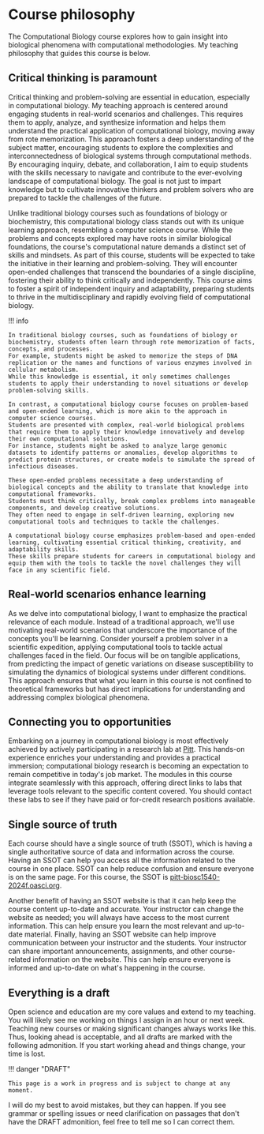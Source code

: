 # Course philosophy

The Computational Biology course explores how to gain insight into biological phenomena with computational methodologies.
My teaching philosophy that guides this course is below.

## Critical thinking is paramount

Critical thinking and problem-solving are essential in education, especially in computational biology.
My teaching approach is centered around engaging students in real-world scenarios and challenges.
This requires them to apply, analyze, and synthesize information and helps them understand the practical application of computational biology, moving away from rote memorization.
This approach fosters a deep understanding of the subject matter, encouraging students to explore the complexities and interconnectedness of biological systems through computational methods.
By encouraging inquiry, debate, and collaboration, I aim to equip students with the skills necessary to navigate and contribute to the ever-evolving landscape of computational biology.
The goal is not just to impart knowledge but to cultivate innovative thinkers and problem solvers who are prepared to tackle the challenges of the future.

Unlike traditional biology courses such as foundations of biology or biochemistry, this computational biology class stands out with its unique learning approach, resembling a computer science course.
While the problems and concepts explored may have roots in similar biological foundations, the course's computational nature demands a distinct set of skills and mindsets.
As part of this course, students will be expected to take the initiative in their learning and problem-solving.
They will encounter open-ended challenges that transcend the boundaries of a single discipline, fostering their ability to think critically and independently.
This course aims to foster a spirit of independent inquiry and adaptability, preparing students to thrive in the multidisciplinary and rapidly evolving field of computational biology.

!!! info

    In traditional biology courses, such as foundations of biology or biochemistry, students often learn through rote memorization of facts, concepts, and processes.
    For example, students might be asked to memorize the steps of DNA replication or the names and functions of various enzymes involved in cellular metabolism.
    While this knowledge is essential, it only sometimes challenges students to apply their understanding to novel situations or develop problem-solving skills.

    In contrast, a computational biology course focuses on problem-based and open-ended learning, which is more akin to the approach in computer science courses.
    Students are presented with complex, real-world biological problems that require them to apply their knowledge innovatively and develop their own computational solutions.
    For instance, students might be asked to analyze large genomic datasets to identify patterns or anomalies, develop algorithms to predict protein structures, or create models to simulate the spread of infectious diseases.

    These open-ended problems necessitate a deep understanding of biological concepts and the ability to translate that knowledge into computational frameworks.
    Students must think critically, break complex problems into manageable components, and develop creative solutions.
    They often need to engage in self-driven learning, exploring new computational tools and techniques to tackle the challenges.

    A computational biology course emphasizes problem-based and open-ended learning, cultivating essential critical thinking, creativity, and adaptability skills.
    These skills prepare students for careers in computational biology and equip them with the tools to tackle the novel challenges they will face in any scientific field.

## Real-world scenarios enhance learning

As we delve into computational biology, I want to emphasize the practical relevance of each module.
Instead of a traditional approach, we'll use motivating real-world scenarios that underscore the importance of the concepts you'll be learning.
Consider yourself a problem solver in a scientific expedition, applying computational tools to tackle actual challenges faced in the field.
Our focus will be on tangible applications, from predicting the impact of genetic variations on disease susceptibility to simulating the dynamics of biological systems under different conditions.
This approach ensures that what you learn in this course is not confined to theoretical frameworks but has direct implications for understanding and addressing complex biological phenomena.

## Connecting you to opportunities

Embarking on a journey in computational biology is most effectively achieved by actively participating in a research lab at [Pitt](https://www.pitt.edu/).
This hands-on experience enriches your understanding and provides a practical immersion; computational biology research is becoming an expectation to remain competitive in today's job market.
The modules in this course integrate seamlessly with this approach, offering direct links to labs that leverage tools relevant to the specific content covered.
You should contact these labs to see if they have paid or for-credit research positions available.

## Single source of truth

Each course should have a single source of truth (SSOT), which is having a single authoritative source of data and information across the course.
Having an SSOT can help you access all the information related to the course in one place.
SSOT can help reduce confusion and ensure everyone is on the same page.
For this course, the SSOT is [pitt-biosc1540-2024f.oasci.org](https://pitt-biosc1540-2024f.oasci.org/).

Another benefit of having an SSOT website is that it can help keep the course content up-to-date and accurate.
Your instructor can change the website as needed; you will always have access to the most current information.
This can help ensure you learn the most relevant and up-to-date material.
Finally, having an SSOT website can help improve communication between your instructor and the students.
Your instructor can share important announcements, assignments, and other course-related information on the website.
This can help ensure everyone is informed and up-to-date on what's happening in the course.

## Everything is a draft

Open science and education are my core values and extend to my teaching.
You will likely see me working on things I assign in an hour or next week.
Teaching new courses or making significant changes always works like this.
Thus, looking ahead is acceptable, and all drafts are marked with the following admonition.
If you start working ahead and things change, your time is lost.

!!! danger "DRAFT"

    This page is a work in progress and is subject to change at any moment.

I will do my best to avoid mistakes, but they can happen.
If you see grammar or spelling issues or need clarification on passages that don't have the DRAFT admonition, feel free to tell me so I can correct them.
